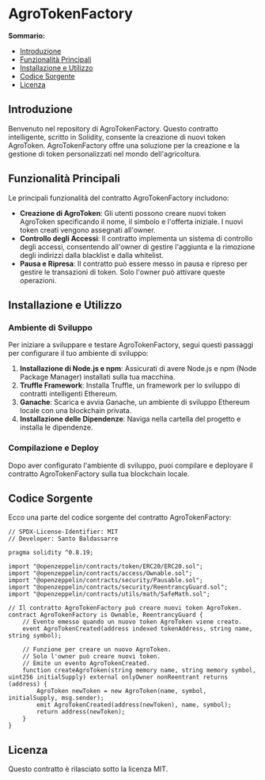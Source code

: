 # AgroTokenFactory

**Sommario:**

- [Introduzione](#introduzione)
- [Funzionalità Principali](#funzionalità-principali)
- [Installazione e Utilizzo](#installazione-e-utilizzo)
- [Codice Sorgente](#codice-sorgente)
- [Licenza](#licenza)

## Introduzione

Benvenuto nel repository di AgroTokenFactory. Questo contratto intelligente, scritto in Solidity, consente la creazione di nuovi token AgroToken. AgroTokenFactory offre una soluzione per la creazione e la gestione di token personalizzati nel mondo dell'agricoltura.

## Funzionalità Principali

Le principali funzionalità del contratto AgroTokenFactory includono:

- **Creazione di AgroToken**: Gli utenti possono creare nuovi token AgroToken specificando il nome, il simbolo e l'offerta iniziale. I nuovi token creati vengono assegnati all'owner.
- **Controllo degli Accessi**: Il contratto implementa un sistema di controllo degli accessi, consentendo all'owner di gestire l'aggiunta e la rimozione degli indirizzi dalla blacklist e dalla whitelist.
- **Pausa e Ripresa**: Il contratto può essere messo in pausa e ripreso per gestire le transazioni di token. Solo l'owner può attivare queste operazioni.

## Installazione e Utilizzo

### Ambiente di Sviluppo

Per iniziare a sviluppare e testare AgroTokenFactory, segui questi passaggi per configurare il tuo ambiente di sviluppo:

1. **Installazione di Node.js e npm**: Assicurati di avere Node.js e npm (Node Package Manager) installati sulla tua macchina.
2. **Truffle Framework**: Installa Truffle, un framework per lo sviluppo di contratti intelligenti Ethereum.
3. **Ganache**: Scarica e avvia Ganache, un ambiente di sviluppo Ethereum locale con una blockchain privata.
4. **Installazione delle Dipendenze**: Naviga nella cartella del progetto e installa le dipendenze.

### Compilazione e Deploy

Dopo aver configurato l'ambiente di sviluppo, puoi compilare e deployare il contratto AgroTokenFactory sulla tua blockchain locale.

## Codice Sorgente

Ecco una parte del codice sorgente del contratto AgroTokenFactory:

```solidity
// SPDX-License-Identifier: MIT
// Developer: Santo Baldassarre

pragma solidity ^0.8.19;

import "@openzeppelin/contracts/token/ERC20/ERC20.sol";
import "@openzeppelin/contracts/access/Ownable.sol";
import "@openzeppelin/contracts/security/Pausable.sol";
import "@openzeppelin/contracts/security/ReentrancyGuard.sol";
import "@openzeppelin/contracts/utils/math/SafeMath.sol";

// Il contratto AgroTokenFactory può creare nuovi token AgroToken.
contract AgroTokenFactory is Ownable, ReentrancyGuard {
    // Evento emesso quando un nuovo token AgroToken viene creato.
    event AgroTokenCreated(address indexed tokenAddress, string name, string symbol);

    // Funzione per creare un nuovo AgroToken.
    // Solo l'owner può creare nuovi token.
    // Emite un evento AgroTokenCreated.
    function createAgroToken(string memory name, string memory symbol, uint256 initialSupply) external onlyOwner nonReentrant returns (address) {
        AgroToken newToken = new AgroToken(name, symbol, initialSupply, msg.sender);
        emit AgroTokenCreated(address(newToken), name, symbol);
        return address(newToken);
    }
}
```


## Licenza

Questo contratto è rilasciato sotto la licenza MIT.
